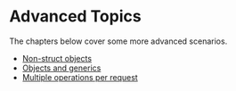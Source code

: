 # Advanced Topics

The chapters below cover some more advanced scenarios.

- [Non-struct objects](advanced/non_struct_objects.md)
- [Objects and generics](advanced/objects_and_generics.md)
- [Multiple operations per request](advanced/multiple_ops_per_request.md)
